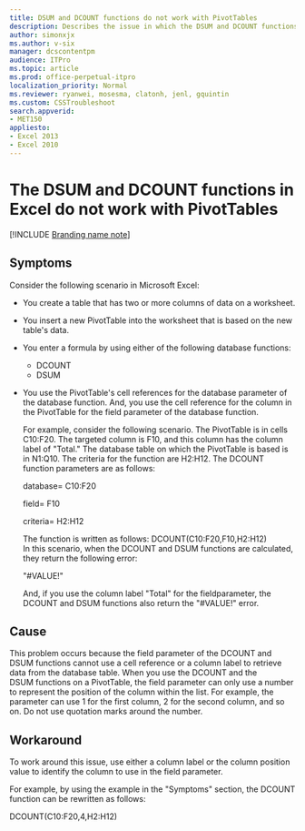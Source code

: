 ```yaml
---
title: DSUM and DCOUNT functions do not work with PivotTables
description: Describes the issue in which the DSUM and DCOUNT functions in Excel do not work with PivotTables. These functions return the "#VALUE!" error when they are calculated.
author: simonxjx
ms.author: v-six
manager: dcscontentpm
audience: ITPro 
ms.topic: article 
ms.prod: office-perpetual-itpro
localization_priority: Normal
ms.reviewer: ryanwei, mosesma, clatonh, jenl, gquintin
ms.custom: CSSTroubleshoot
search.appverid: 
- MET150
appliesto:
- Excel 2013
- Excel 2010
---
```


# The DSUM and DCOUNT functions in Excel do not work with PivotTables

[!INCLUDE [Branding name note](../../../includes/branding-name-note.md)]

##  Symptoms

Consider the following scenario in Microsoft Excel:

- You create a table that has two or more columns of data on a worksheet.   
- You insert a new PivotTable into the worksheet that is based on the new table's data.   
- You enter a formula by using either of the following database functions:
  - DCOUNT   
  - DSUM   
   
- You use the PivotTable's cell references for the database parameter of the database function. And, you use the cell reference for the column in the PivotTable for the field parameter of the database function. 

  For example, consider the following scenario. The PivotTable is in cells C10:F20. The targeted column is F10, and this column has the column label of "Total." The database table on which the PivotTable is based is in N1:Q10. The criteria for the function are H2:H12. The DCOUNT function parameters are as follows:

  database= C10:F20

  field= F10 

  criteria= H2:H12

  The function is written as follows: DCOUNT(C10:F20,F10,H2:H12)   
  In this scenario, when the DCOUNT and DSUM functions are calculated, they return the following error: 

    "#VALUE!" 

  And, if you use the column label "Total" for the fieldparameter, the DCOUNT and DSUM functions also return the "#VALUE!" error.

##  Cause

This problem occurs because the field parameter of the DCOUNT and DSUM functions cannot use a cell reference or a column label to retrieve data from the database table. When you use the DCOUNT and the DSUM functions on a PivotTable, the field parameter can only use a number to represent the position of the column within the list. For example, the parameter can use 1 for the first column, 2 for the second column, and so on. Do not use quotation marks around the number.

##  Workaround

To work around this issue, use either a column label or the column position value to identify the column to use in the field parameter. 

For example, by using the example in the "Symptoms" section, the DCOUNT function can be rewritten as follows:

DCOUNT(C10:F20,4,H2:H12)